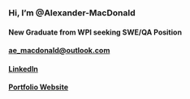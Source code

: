 ### Hi, I’m @Alexander-MacDonald
#### New Graduate from WPI seeking SWE/QA Position
#### ae_macdonald@outlook.com
#### [LinkedIn](https://www.linkedin.com/in/alexander-macdonald-39a556235/)
#### [Portfolio Website](https://alexander-macdonald.github.io/)

